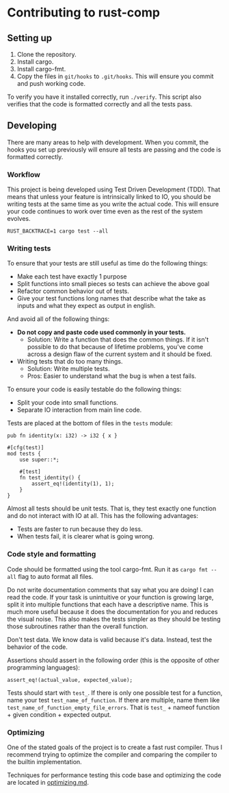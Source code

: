 # Contributing to rust-comp

## Setting up

1. Clone the repository.
2. Install cargo.
3. Install cargo-fmt.
4. Copy the files in `git/hooks` to `.git/hooks`.  This will ensure you commit
   and push working code.

To verify you have it installed correctly, run `./verify`.  This script also
verifies that the code is formatted correctly and all the tests pass.

## Developing

There are many areas to help with development.  When you commit, the hooks you
set up previously will ensure all tests are passing and the code is formatted
correctly.

### Workflow

This project is being developed using Test Driven Development (TDD).  That means
that unless your feature is intrinsically linked to IO, you should be writing
tests at the same time as you write the actual code.  This will ensure your code
continues to work over time even as the rest of the system evolves.

    RUST_BACKTRACE=1 cargo test --all

### Writing tests

To ensure that your tests are still useful as time do the following things:
+ Make each test have exactly 1 purpose
+ Split functions into small pieces so tests can achieve the above goal
+ Refactor common behavior out of tests.
+ Give your test functions long names that describe what the take as inputs and
  what they expect as output in english.

And avoid all of the following things:
- **Do not copy and paste code used commonly in your tests.**
  * Solution: Write a function that does the common things.  If it isn't
    possible to do that because of lifetime problems, you've come across a
    design flaw of the current system and it should be fixed.
- Writing tests that do too many things.
  * Solution: Write multiple tests.
  * Pros: Easier to understand what the bug is when a test fails.

To ensure your code is easily testable do the following things:
* Split your code into small functions.
* Separate IO interaction from main line code.

Tests are placed at the bottom of files in the `tests` module:

    pub fn identity(x: i32) -> i32 { x }
    
    #[cfg(test)]
    mod tests {
        use super::*;

        #[test]
        fn test_identity() {
            assert_eq!(identity(1), 1);
        }
    }

Almost all tests should be unit tests.  That is, they test exactly one function
and do not interact with IO at all.  This has the following advantages:
+ Tests are faster to run because they do less.
+ When tests fail, it is clearer what is going wrong.

### Code style and formatting

Code should be formatted using the tool cargo-fmt.  Run it as `cargo fmt --all`
flag to auto format all files.

Do not write documentation comments that say what you are doing!  I can read the
code.  If your task is unintuitive or your function is growing large, split it
into multiple functions that each have a descriptive name.  This is much more
useful because it does the documentation for you and reduces the visual noise.
This also makes the tests simpler as they should be testing those subroutines
rather than the overall function.

Don't test data.  We know data is valid because it's data.  Instead, test the
behavior of the code.

Assertions should assert in the following order (this is the opposite of other
programming languages):

    assert_eq!(actual_value, expected_value);

Tests should start with `test_`.  If there is only one possible test for a
function, name your test `test_name_of_function`.  If there are multiple, name
them like `test_name_of_function_empty_file_errors`.  That is `test_` + nameof
function + given condition + expected output.

### Optimizing

One of the stated goals of the project is to create a fast rust compiler.  Thus
I recommend trying to optimize the compiler and comparing the compiler to the
builtin implementation.

Techniques for performance testing this code base and optimizing the code are
located in [optimizing.md](optimizing.md).
